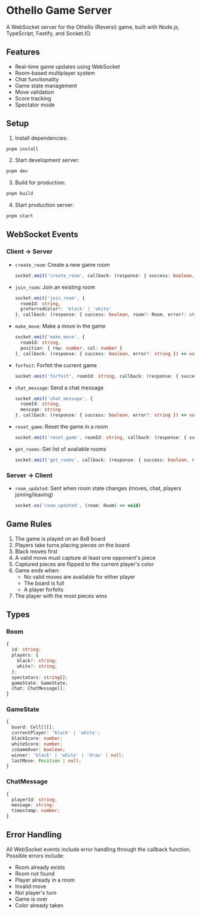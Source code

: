 # Othello Game Server

A WebSocket server for the Othello (Reversi) game, built with Node.js, TypeScript, Fastify, and Socket.IO.

## Features

- Real-time game updates using WebSocket
- Room-based multiplayer system
- Chat functionality
- Game state management
- Move validation
- Score tracking
- Spectator mode

## Setup

1. Install dependencies:
```bash
pnpm install
```

2. Start development server:
```bash
pnpm dev
```

3. Build for production:
```bash
pnpm build
```

4. Start production server:
```bash
pnpm start
```

## WebSocket Events

### Client -> Server

- `create_room`: Create a new game room
  ```typescript
  socket.emit('create_room', callback: (response: { success: boolean, room?: Room, error?: string }) => void)
  ```

- `join_room`: Join an existing room
  ```typescript
  socket.emit('join_room', {
    roomId: string,
    preferredColor?: 'black' | 'white'
  }, callback: (response: { success: boolean, room?: Room, error?: string }) => void)
  ```

- `make_move`: Make a move in the game
  ```typescript
  socket.emit('make_move', {
    roomId: string,
    position: { row: number, col: number }
  }, callback: (response: { success: boolean, error?: string }) => void)
  ```

- `forfeit`: Forfeit the current game
  ```typescript
  socket.emit('forfeit', roomId: string, callback: (response: { success: boolean, error?: string }) => void)
  ```

- `chat_message`: Send a chat message
  ```typescript
  socket.emit('chat_message', {
    roomId: string,
    message: string
  }, callback: (response: { success: boolean, error?: string }) => void)
  ```

- `reset_game`: Reset the game in a room
  ```typescript
  socket.emit('reset_game', roomId: string, callback: (response: { success: boolean, error?: string }) => void)
  ```

- `get_rooms`: Get list of available rooms
  ```typescript
  socket.emit('get_rooms', callback: (response: { success: boolean, rooms?: Room[], error?: string }) => void)
  ```

### Server -> Client

- `room_updated`: Sent when room state changes (moves, chat, players joining/leaving)
  ```typescript
  socket.on('room_updated', (room: Room) => void)
  ```

## Game Rules

1. The game is played on an 8x8 board
2. Players take turns placing pieces on the board
3. Black moves first
4. A valid move must capture at least one opponent's piece
5. Captured pieces are flipped to the current player's color
6. Game ends when:
   - No valid moves are available for either player
   - The board is full
   - A player forfeits
7. The player with the most pieces wins

## Types

### Room
```typescript
{
  id: string;
  players: {
    black?: string;
    white?: string;
  };
  spectators: string[];
  gameState: GameState;
  chat: ChatMessage[];
}
```

### GameState
```typescript
{
  board: Cell[][];
  currentPlayer: 'black' | 'white';
  blackScore: number;
  whiteScore: number;
  isGameOver: boolean;
  winner: 'black' | 'white' | 'draw' | null;
  lastMove: Position | null;
}
```

### ChatMessage
```typescript
{
  playerId: string;
  message: string;
  timestamp: number;
}
```

## Error Handling

All WebSocket events include error handling through the callback function. Possible errors include:
- Room already exists
- Room not found
- Player already in a room
- Invalid move
- Not player's turn
- Game is over
- Color already taken
